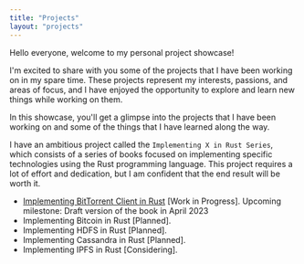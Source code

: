 ```yaml
---
title: "Projects"
layout: "projects"
---
```


Hello everyone, welcome to my personal project showcase! 

I'm excited to share with you some of the projects that I have been working on in my spare time. These projects represent my interests, passions, and areas of focus, and I have enjoyed the opportunity to explore and learn new things while working on them. 

In this showcase, you'll get a glimpse into the projects that I have been working on and some of the things that I have learned along the way. 

I have an ambitious project called the `Implementing X in Rust Series`, which consists of a series of books focused on implementing specific technologies using the Rust programming language. This project requires a lot of effort and dedication, but I am confident that the end result will be worth it.

- [Implementing BitTorrent Client in Rust](https://almazmurzabekov.gitlab.io/implementing-bittorrent-client-in-rust/) [Work in Progress]. Upcoming milestone: Draft version of the book in April 2023
- Implementing Bitcoin in Rust [Planned]. 
- Implementing HDFS in Rust [Planned]. 
- Implementing Cassandra in Rust [Planned]. 
- Implementing IPFS in Rust [Considering].